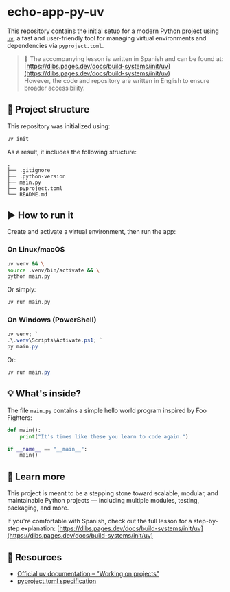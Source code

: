 # echo-app-py-uv

This repository contains the initial setup for a modern Python project using [`uv`](https://docs.astral.sh/uv/), a fast and user-friendly tool for managing virtual environments and dependencies via `pyproject.toml`.

> 📘 The accompanying lesson is written in Spanish and can be found at:  
> [https://dibs.pages.dev/docs/build-systems/init/uv](https://dibs.pages.dev/docs/build-systems/init/uv)  
> However, the code and repository are written in English to ensure broader accessibility.

## 🧱 Project structure

This repository was initialized using:

```bash
uv init
```

As a result, it includes the following structure:

```
.
├── .gitignore
├── .python-version
├── main.py
├── pyproject.toml
└── README.md
```

## ▶️ How to run it

Create and activate a virtual environment, then run the app:

### On Linux/macOS

```bash
uv venv && \
source .venv/bin/activate && \
python main.py
```

Or simply:

```bash
uv run main.py
```

### On Windows (PowerShell)

```powershell
uv venv; `
.\.venv\Scripts\Activate.ps1; `
py main.py
```

Or:

```powershell
uv run main.py
```

## 💡 What's inside?

The file `main.py` contains a simple hello world program inspired by Foo Fighters:

```python
def main():
    print("It's times like these you learn to code again.")

if __name__ == "__main__":
    main()
```

## 📖 Learn more

This project is meant to be a stepping stone toward scalable, modular, and maintainable Python projects — including multiple modules, testing, packaging, and more.

If you're comfortable with Spanish, check out the full lesson for a step-by-step explanation:
[https://dibs.pages.dev/docs/build-systems/init/uv](https://dibs.pages.dev/docs/build-systems/init/uv)

## 🔗 Resources

- [Official uv documentation – "Working on projects"](https://docs.astral.sh/uv/guides/projects/)
- [pyproject.toml specification](https://packaging.python.org/en/latest/specifications/pyproject-toml/)
